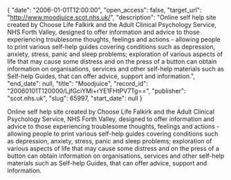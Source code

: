 {
  "date": "2006-01-01T12:00:00", 
  "open_access": false, 
  "target_url": "http://www.moodjuice.scot.nhs.uk/", 
  "description": "Online self help site created by Choose Life Falkirk and the Adult Clinical Psychology Service, NHS Forth Valley, designed to offer information and advice to those experiencing troublesome thoughts, feelings and actions - allowing people to print various self-help guides covering conditions such as depression, anxiety, stress, panic and sleep problems; exploration of various aspects of life that may cause some distress and on the press of a button can obtain information on organisations, services and other self-help materials such as Self-help Guides, that can offer advice, support and information.", 
  "end_date": null, 
  "title": "Moodjuice", 
  "record_id": "20060101T120000/LjfGciYMi+rYE1FHtPV7Tg==", 
  "publisher": "scot.nhs.uk", 
  "slug": 65997, 
  "start_date": null
}

Online self help site created by Choose Life Falkirk and the Adult Clinical Psychology Service, NHS Forth Valley, designed to offer information and advice to those experiencing troublesome thoughts, feelings and actions - allowing people to print various self-help guides covering conditions such as depression, anxiety, stress, panic and sleep problems; exploration of various aspects of life that may cause some distress and on the press of a button can obtain information on organisations, services and other self-help materials such as Self-help Guides, that can offer advice, support and information.